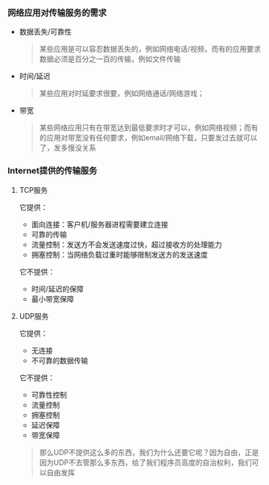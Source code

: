 ### 网络应用对传输服务的需求

* 数据丢失/可靠性

  > 某些应用是可以容忍数据丢失的，例如网络电话/视频，而有的应用要求数据必须是百分之一百的传输，例如文件传输

* 时间/延迟

  > 某些应用对时延要求很要，例如网络通话/网络游戏；

* 带宽

  > 某些网络应用只有在带宽达到最低要求时才可以，例如网络视频；而有的应用对带宽没有任何要求，例如email/网络下载，只要发过去就可以了，发多慢没关系



### Internet提供的传输服务

1. TCP服务 

   它提供：

   * 面向连接：客户机/服务器进程需要建立连接
   * 可靠的传输
   * 流量控制：发送方不会发送速度过快，超过接收方的处理能力
   * 拥塞控制：当网络负载过重时能够限制发送方的发送速度

   它不提供：

   * 时间/延迟的保障
   * 最小带宽保障

2. UDP服务

   它提供：

   * 无连接
   * 不可靠的数据传输

   它不提供：

   * 可靠性控制
   * 流量控制
   * 拥塞控制
   * 延迟保障
   * 带宽保障

   > 那么UDP不提供这么多的东西，我们为什么还要它呢？因为自由，正是因为UDP不去管那么多东西，给了我们程序员高度的自治权利，我们可以自由发挥

